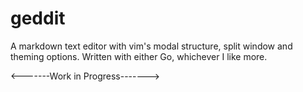 # geddit
A markdown text editor with vim's modal structure, split window and theming options. Written with either Go, whichever I like more.


<-------Work in Progress------->
